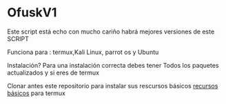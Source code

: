 # OfuskV1
Este script está echo con mucho cariño habrá mejores versiones de este SCRIPT

Funciona para : termux,Kali Linux, parrot os y Ubuntu

Instalación? Para una instalación correcta debes tener
Todos los paquetes actualizados y si eres de termux

Clonar antes este repositorio para instalar sus rescursos básicos
[recursos básicos](https://github.com/Juliocj7/UtilsCj7) para termux
